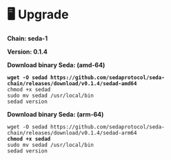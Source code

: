 # 🖥️ Upgrade

**Chain: seda-1**

**Version: 0.1.4**

**Download binary Seda: (amd-64)**

<pre><code><strong>wget -O sedad https://github.com/sedaprotocol/seda-chain/releases/download/v0.1.4/sedad-amd64
</strong>chmod +x sedad
sudo mv sedad /usr/local/bin
sedad version
</code></pre>

**Download binary Seda: (arm-64)**

<pre><code>wget -O sedad https://github.com/sedaprotocol/seda-chain/releases/download/v0.1.4/sedad-arm64
<strong>chmod +x sedad
</strong>sudo mv sedad /usr/local/bin
sedad version
</code></pre>
